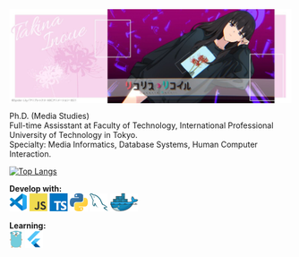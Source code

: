 <img src="images/takina.jpg" align="center" />
  
Ph.D. (Media Studies)  
Full-time Assisstant at Faculty of Technology, International Professional University of Technology in Tokyo.  
Specialty: Media Informatics, Database Systems, Human Computer Interaction.
  
[![Top Langs](https://github-readme-stats.vercel.app/api/top-langs/?username=knhnd&hide=Astro,Dockerfile&layout=compact)](https://github.com/knhnd/github-readme-stats)
    
**Develop with:**    
<a href="https://code.visualstudio.com/" title="Visual Studio Code"><img src="images/icons/vscode.png" /></a>
<a href="https://developer.mozilla.org/ja/docs/Web/JavaScript" title="JavaScript"><img src="images/icons/javascript.png" /></a>
<a href="https://www.typescriptlang.org/" title="TypeScript"><img src="images/icons/typescript.png" /></a>
<a href="https://www.python.org/" title="Python"><img src="images/icons/python.png" /></a>
<a href="https://www.mysql.com/" title="MySQL"><img src="images/icons/mysql.png" /></a>
<a href="https://www.docker.com/" title="Docker"><img src="images/icons/docker.png" /></a>
  
**Learning:**    
<a href="https://golang.org/" title="Golang"><img src="images/icons/golang.png" /></a>
<a href="https://flutter.dev/" title="Flutter"><img src="images/icons/flutter.png" /></a>

<!---
knhnd/knhnd is a ✨ special ✨ repository because its `README.md` (this file) appears on your GitHub profile.
You can click the Preview link to take a look at your changes.
--->
